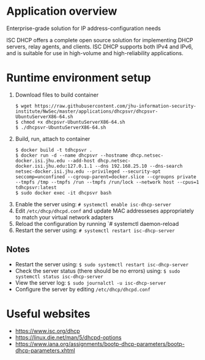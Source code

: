 # Application overview
Enterprise-grade solution for IP address-configuration needs

ISC DHCP offers a complete open source solution for implementing DHCP servers, relay agents, and clients. ISC DHCP supports both IPv4 and IPv6, and is suitable for use in high-volume and high-reliability applications.

# Runtime environment setup
1. Download files to build container
    ```
    $ wget https://raw.githubusercontent.com/jhu-information-security-institute/NwSec/master/applications/dhcpsvr/dhcpsvr-UbuntuServerX86-64.sh
    $ chmod +x dhcpsvr-UbuntuServerX86-64.sh
    $ ./dhcpsvr-UbuntuServerX86-64.sh
    ```
1. Build, run, attach to container
    ```
    $ docker build -t tdhcpsvr .
    $ docker run -d --name dhcpsvr --hostname dhcp.netsec-docker.isi.jhu.edu --add-host dhcp.netsec-docker.isi.jhu.edu:127.0.1.1 --dns 192.168.25.10 --dns-search netsec-docker.isi.jhu.edu --privileged --security-opt seccomp=unconfined --cgroup-parent=docker.slice --cgroupns private --tmpfs /tmp --tmpfs /run --tmpfs /run/lock --network host --cpus=1 tdhcpsvr:latest
    $ sudo docker exec -it dhcpsvr bash 
    ```
1. Enable the server using: `# systemctl enable isc-dhcp-server`
1. Edit `/etc/dhcp/dhcpd.conf` and update MAC addresseses appropriately to match your virtual network adapters
1. Reload the configuration by running `# systemctl daemon-reload
1. Restart the server using: `# systemctl restart isc-dhcp-server`

## Notes
* Restart the server using: `$ sudo systemctl restart isc-dhcp-server`
* Check the server status (there should be no errors) using: `$ sudo systemctl status isc-dhcp-server`
* View the server log: `$ sudo journalctl -u isc-dhcp-server`
* Configure the server by editing `/etc/dhcp/dhcpd.conf`

# Useful websites
* https://www.isc.org/dhcp
* https://linux.die.net/man/5/dhcpd-options
* https://www.iana.org/assignments/bootp-dhcp-parameters/bootp-dhcp-parameters.xhtml
